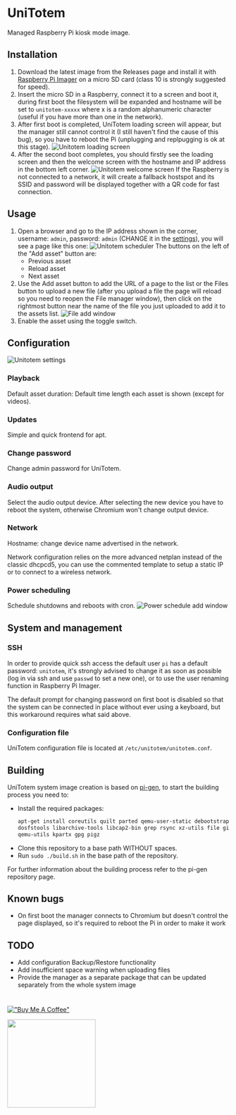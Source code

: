 # UniTotem
Managed Raspberry Pi kiosk mode image.

## Installation
1. Download the latest image from the Releases page and install it with [Raspberry Pi Imager](https://www.raspberrypi.com/software/) on a micro SD card (class 10 is strongly suggested for speed).
2. Insert the micro SD in a Raspberry, connect it to a screen and boot it, during first boot the filesystem will be expanded and hostname will be set to `unitotem-xxxxx` where x is a random alphanumeric character (useful if you have more than one in the network).
3. After first boot is completed, UniTotem loading screen will appear, but the manager still cannot control it (I still haven't find the cause of this bug), so you have to reboot the Pi (unplugging and replpugging is ok at this stage).
![Unitotem loading screen](images/boot_screen.png)
4. After the second boot completes, you should firstly see the loading screen and then the welcome screen with the hostname and IP address in the bottom left corner.
![Unitotem welcome screen](images/first_boot_screen.png)
If the Raspberry is not connected to a network, it will create a fallback hostspot and its SSID and password will be displayed together with a QR code for fast connection.

## Usage
1. Open a browser and go to the IP address shown in the corner, username: `admin`, password: `admin` (CHANGE it in the [settings](#change-password)), you will see a page like this one:
![Unitotem scheduler](images/unitotem_scheduler.png)
The buttons on the left of the "Add asset" button are:
    - Previous asset
    - Reload asset
    - Next asset
2. Use the Add asset button to add the URL of a page to the list or the Files button to upload a new file (after you upload a file the page will reload so you need to reopen the File manager window), then click on the rightmost button near the name of the file you just uploaded to add it to the assets list.
![File add window](images/add_file_screen.png)
3. Enable the asset using the toggle switch.

## Configuration
![Unitotem settings](images/unitotem_settings.png)
### Playback
Default asset duration: Default time length each asset is shown (except for videos).
### Updates
Simple and quick frontend for apt.
### Change password
Change admin password for UniTotem.
### Audio output
Select the audio output device. After selecting the new device you have to reboot the system, otherwise Chromium won't change output device.
### Network
Hostname: change device name advertised in the network.

Network configuration relies on the more advanced netplan instead of the classic dhcpcd5, you can use the commented template to setup a static IP or to connect to a wireless network.
### Power scheduling
Schedule shutdowns and reboots with cron.
![Power schedule add window](images/add_power_schedule.png)

## System and management
### SSH
In order to provide quick ssh access the default user `pi` has a default password: `unitotem`, it's strongly advised to change it as soon as possible (log in via ssh and use `passwd` to set a new one), or to use the user renaming function in Raspberry Pi Imager.

The default prompt for changing password on first boot is disabled so that the system can be connected in place without ever using a keyboard, but this workaround requires what said above.

### Configuration file
UniTotem configuration file is located at `/etc/unitotem/unitotem.conf`.

## Building
UniTotem system image creation is based on [pi-gen](https://github.com/RPi-Distro/pi-gen), to start the building process you need to:
- Install the required packages:
  ```sh
  apt-get install coreutils quilt parted qemu-user-static debootstrap zerofree zip \
  dosfstools libarchive-tools libcap2-bin grep rsync xz-utils file git curl bc \
  qemu-utils kpartx gpg pigz
  ```
- Clone this repository to a base path WITHOUT spaces.
- Run `sudo ./build.sh` in the base path of the repository.

For further information about the building process refer to the pi-gen repository page.

## Known bugs
- On first boot the manager connects to Chromium but doesn't control the page displayed, so it's required to reboot the Pi in order to make it work

## TODO
- Add configuration Backup/Restore functionality
- Add insufficient space warning when uploading files
- Provide the manager as a separate package that can be updated separately from the whole system image



#
#

[!["Buy Me A Coffee"](https://www.buymeacoffee.com/assets/img/custom_images/orange_img.png)](https://www.buymeacoffee.com/a13ssandr0)

[<img src="https://raw.githubusercontent.com/aha999/DonateButtons/master/Paypal.png" width="200">](https://www.paypal.com/donate/?hosted_button_id=9RHPMJAS26TJN)
